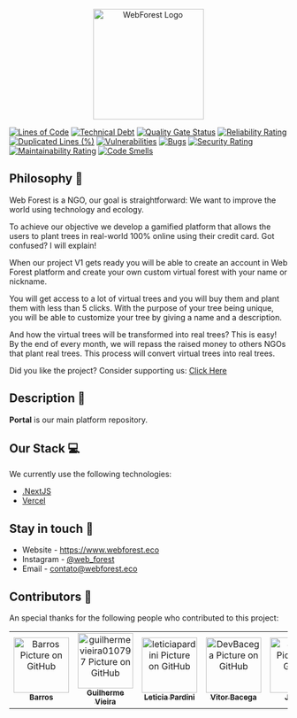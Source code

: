<p  align="center">
<a  href="https://www.webforest.eco/" target="blank"><img  src="https://www.webforest.eco/images/logo.svg"  width="200"  alt="WebForest Logo"/></a>
</p>

[![Lines of Code](https://sonarcloud.io/api/project_badges/measure?project=the-web-forest_Portal&metric=ncloc)](https://sonarcloud.io/summary/new_code?id=the-web-forest_Portal)
[![Technical Debt](https://sonarcloud.io/api/project_badges/measure?project=the-web-forest_Portal&metric=sqale_index)](https://sonarcloud.io/summary/new_code?id=the-web-forest_Portal)
[![Quality Gate Status](https://sonarcloud.io/api/project_badges/measure?project=the-web-forest_Portal&metric=alert_status)](https://sonarcloud.io/summary/new_code?id=the-web-forest_Portal)
[![Reliability Rating](https://sonarcloud.io/api/project_badges/measure?project=the-web-forest_Portal&metric=reliability_rating)](https://sonarcloud.io/summary/new_code?id=the-web-forest_Portal)
[![Duplicated Lines (%)](https://sonarcloud.io/api/project_badges/measure?project=the-web-forest_Portal&metric=duplicated_lines_density)](https://sonarcloud.io/summary/new_code?id=the-web-forest_Portal)
[![Vulnerabilities](https://sonarcloud.io/api/project_badges/measure?project=the-web-forest_Portal&metric=vulnerabilities)](https://sonarcloud.io/summary/new_code?id=the-web-forest_Portal)
[![Bugs](https://sonarcloud.io/api/project_badges/measure?project=the-web-forest_Portal&metric=bugs)](https://sonarcloud.io/summary/new_code?id=the-web-forest_Portal)
[![Security Rating](https://sonarcloud.io/api/project_badges/measure?project=the-web-forest_Portal&metric=security_rating)](https://sonarcloud.io/summary/new_code?id=the-web-forest_Portal)
[![Maintainability Rating](https://sonarcloud.io/api/project_badges/measure?project=the-web-forest_Portal&metric=sqale_rating)](https://sonarcloud.io/summary/new_code?id=the-web-forest_Portal)
[![Code Smells](https://sonarcloud.io/api/project_badges/measure?project=the-web-forest_Portal&metric=code_smells)](https://sonarcloud.io/summary/new_code?id=the-web-forest_Portal)

## Philosophy 🌳

Web Forest is a NGO, our goal is straightforward: We want to improve the world using technology and ecology.

To achieve our objective we develop a gamified platform that allows the users to plant trees in real-world 100% online using their credit card. Got confused? I will explain!

When our project V1 gets ready you will be able to create an account in Web Forest platform and create your own custom virtual forest with your name or nickname.

You will get access to a lot of virtual trees and you will buy them and plant them with less than 5 clicks. With the purpose of your tree being unique, you will be able to customize your tree by giving a name and a description.

And how the virtual trees will be transformed into real trees? This is easy! By the end of every month, we will repass the raised money to others NGOs that plant real trees. This process will convert virtual trees into real trees.

Did you like the project? Consider supporting us: [Click Here](http://apoie.webforest.eco)

## Description 🌲

**Portal** is our main platform repository.

## Our Stack 💻

We currently use the following technologies:

- [.NextJS](https://nextjs.org/)
- [Vercel](https://vercel.com/)

## Stay in touch 📧

- Website - https://www.webforest.eco
- Instagram - [@web_forest](https://www.instagram.com/web_forest/)
- Email - [contato@webforest.eco](mailto:contato@webforest.eco)

## Contributors 🤝

An special thanks for the following people who contributed to this project:

<table>
  <tr>
    <td align="center">
      <a href="https://github.com/Barros42">
        <img src="https://avatars.githubusercontent.com/u/34094891?v=4" width="100px;" alt="Barros Picture on GitHub"/><br>
        <sub>
          <b>Barros</b>
        </sub>
      </a>
    </td>
    <td align="center">
      <a href="https://github.com/guilhermevieira010797">
        <img src="https://avatars.githubusercontent.com/u/69274738?v=4" width="100px;" alt="guilhermevieira010797 Picture on GitHub"/><br>
        <sub>
          <b>Guilherme Vieira</b>
        </sub>
      </a>
    </td>
     <td align="center">
      <a href="https://github.com/leticiapardini">
        <img src="https://avatars.githubusercontent.com/u/97961576?v=4" width="100px;" alt="leticiapardini Picture on GitHub"/><br>
        <sub>
          <b>Leticia Pardini</b>
        </sub>
      </a>
    </td>
    <td align="center">
      <a href="https://github.com/DevBacega">
        <img src="https://avatars.githubusercontent.com/u/54642509?v=4" width="100px;" alt="DevBacega Picture on GitHub"/><br>
        <sub>
          <b>Vitor Bacega</b>
        </sub>
      </a>
    </td>
    <td align="center">
      <a href="https://github.com/Jjokiba">
        <img src="https://avatars.githubusercontent.com/u/53917449?v=4" width="100px;" alt="Jjokiba Picture on GitHub"/><br>
        <sub>
          <b>Jjokiba</b>
        </sub>
      </a>
    </td>
    <td align="center">
      <a href="https://github.com/svalter">
        <img src="https://avatars.githubusercontent.com/u/62814299?v=4" width="100px;" alt="Valter Silva Picture on GitHub"/><br>
        <sub>
          <b>Valter Silva</b>
        </sub>
      </a>
    </td>
    <td align="center">
      <a href="https://github.com/hiagoindalecio">
        <img src="https://avatars.githubusercontent.com/u/60201082?v=4" width="100px;" alt="Hiago Indalecio Picture on GitHub"/><br>
        <sub>
          <b>Hiago Indalecio</b>
        </sub>
      </a>
    </td>
  </tr>
</table>
